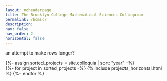 ```yaml
---
layout: noheaderpage
title: The Brooklyn College Mathematical Sciences Colloquium
permalink: /bcmsc/
description: 
nav: false
nav_order: 2
horizontal: false
---
```

<!-- pages/bcmsc.md -->


 an attempt to make rows longer?
  <div class="projects">
<!-- Display projects without categories -->
  {%- assign sorted_projects = site.colloquia | sort: "year" -%}
  <!-- Generate cards for each project -->
    <div class="row row-cols">
    {%- for project in sorted_projects -%}
      {% include projects_horizontal.html %}
    {%- endfor %}
  </div>
